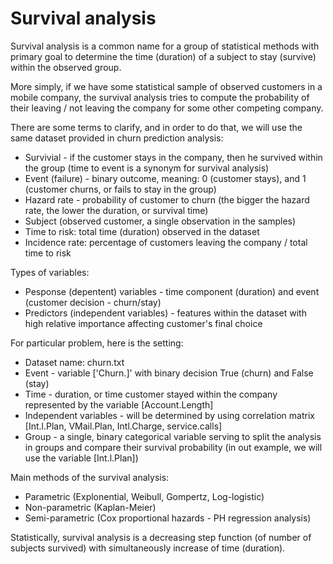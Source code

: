 # Survival analysis

Survival analysis is a common name for a group of statistical methods with primary goal to determine the time (duration) of a subject 
to stay (survive) within the observed group.

More simply, if we have some statistical sample of observed customers in a mobile company, the survival analysis tries to compute 
the probability of their leaving / not leaving the company for some other competing company.

There are some terms to clarify, and in order to do that, we will use the same dataset provided in churn prediction analysis:

* Survivial - if the customer stays in the company, then he survived within the group (time to event is a synonym for survival analysis)
* Event (failure) - binary outcome, meaning: 0 (customer stays), and 1 (customer churns, or fails to stay in the group)
* Hazard rate - probability of customer to churn (the bigger the hazard rate, the lower the duration, or survival time)
* Subject (observed customer, a single observation in the samples)
* Time to risk: total time (duration) observed in the dataset
* Incidence rate: percentage of customers leaving the company / total time to risk

Types of variables:

* Pesponse (depentent) variables - time component (duration) and event (customer decision - churn/stay)
* Predictors (independent variables) - features within the dataset with high relative importance affecting customer's final choice

For particular problem, here is the setting:

* Dataset name: churn.txt
* Event - variable ['Churn.]' with binary decision True (churn) and False (stay)
* Time - duration, or time customer stayed within the company represented by the variable [Account.Length]
* Independent variables - will be determined by using correlation matrix [Int.l.Plan, VMail.Plan, Intl.Charge, service.calls]
* Group - a single, binary categorical variable serving to split the analysis in groups and compare their survival probability
          (in out example, we will use the variable [Int.l.Plan])

Main methods of the survival analysis:

* Parametric (Explonential, Weibull, Gompertz, Log-logistic)
* Non-parametric (Kaplan-Meier)
* Semi-parametric (Cox proportional hazards - PH regression analysis)

Statistically, survival analysis is a decreasing step function (of number of subjects survived) with simultaneously increase of time (duration).
